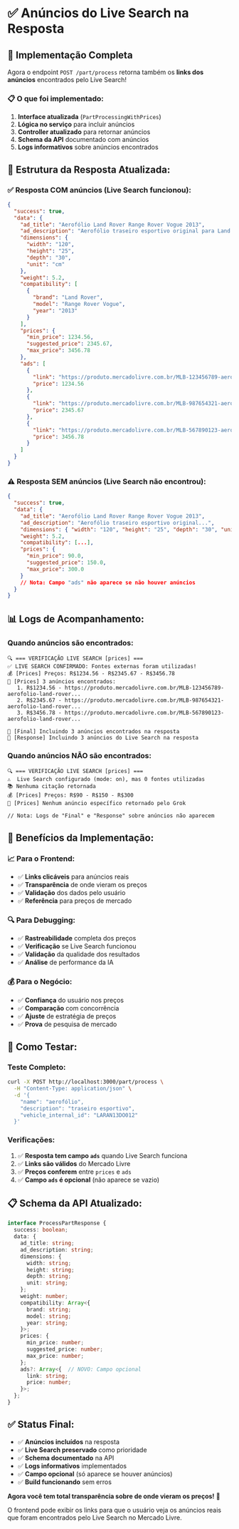 # ✅ Anúncios do Live Search na Resposta

## 🔗 **Implementação Completa**

Agora o endpoint `POST /part/process` retorna também os **links dos anúncios** encontrados pelo Live Search!

### 📋 **O que foi implementado:**

1. **Interface atualizada** (`PartProcessingWithPrices`)
2. **Lógica no serviço** para incluir anúncios
3. **Controller atualizado** para retornar anúncios
4. **Schema da API** documentado com anúncios
5. **Logs informativos** sobre anúncios encontrados

## 🎯 **Estrutura da Resposta Atualizada:**

### **✅ Resposta COM anúncios (Live Search funcionou):**
```json
{
  "success": true,
  "data": {
    "ad_title": "Aerofólio Land Rover Range Rover Vogue 2013",
    "ad_description": "Aerofólio traseiro esportivo original para Land Rover Range Rover Vogue 2013...",
    "dimensions": {
      "width": "120",
      "height": "25", 
      "depth": "30",
      "unit": "cm"
    },
    "weight": 5.2,
    "compatibility": [
      {
        "brand": "Land Rover",
        "model": "Range Rover Vogue",
        "year": "2013"
      }
    ],
    "prices": {
      "min_price": 1234.56,
      "suggested_price": 2345.67,
      "max_price": 3456.78
    },
    "ads": [
      {
        "link": "https://produto.mercadolivre.com.br/MLB-123456789-aerofolio-land-rover-range-rover-vogue-2013-usado",
        "price": 1234.56
      },
      {
        "link": "https://produto.mercadolivre.com.br/MLB-987654321-aerofolio-land-rover-range-rover-vogue-2013-usado", 
        "price": 2345.67
      },
      {
        "link": "https://produto.mercadolivre.com.br/MLB-567890123-aerofolio-land-rover-range-rover-vogue-2013-usado",
        "price": 3456.78
      }
    ]
  }
}
```

### **⚠️ Resposta SEM anúncios (Live Search não encontrou):**
```json
{
  "success": true,
  "data": {
    "ad_title": "Aerofólio Land Rover Range Rover Vogue 2013",
    "ad_description": "Aerofólio traseiro esportivo original...",
    "dimensions": { "width": "120", "height": "25", "depth": "30", "unit": "cm" },
    "weight": 5.2,
    "compatibility": [...],
    "prices": {
      "min_price": 90.0,
      "suggested_price": 150.0,
      "max_price": 300.0
    }
    // Nota: Campo "ads" não aparece se não houver anúncios
  }
}
```

## 📊 **Logs de Acompanhamento:**

### **Quando anúncios são encontrados:**
```
🔍 === VERIFICAÇÃO LIVE SEARCH [prices] ===
✅ LIVE SEARCH CONFIRMADO: Fontes externas foram utilizadas!
💰 [Prices] Preços: R$1234.56 - R$2345.67 - R$3456.78
🔗 [Prices] 3 anúncios encontrados:
   1. R$1234.56 - https://produto.mercadolivre.com.br/MLB-123456789-aerofolio-land-rover...
   2. R$2345.67 - https://produto.mercadolivre.com.br/MLB-987654321-aerofolio-land-rover...
   3. R$3456.78 - https://produto.mercadolivre.com.br/MLB-567890123-aerofolio-land-rover...

🔗 [Final] Incluindo 3 anúncios encontrados na resposta
🔗 [Response] Incluindo 3 anúncios do Live Search na resposta
```

### **Quando anúncios NÃO são encontrados:**
```
🔍 === VERIFICAÇÃO LIVE SEARCH [prices] ===
⚠️  Live Search configurado (mode: on), mas 0 fontes utilizadas
📚 Nenhuma citação retornada
💰 [Prices] Preços: R$90 - R$150 - R$300
🔗 [Prices] Nenhum anúncio específico retornado pelo Grok

// Nota: Logs de "Final" e "Response" sobre anúncios não aparecem
```

## 🎯 **Benefícios da Implementação:**

### **📈 Para o Frontend:**
- ✅ **Links clicáveis** para anúncios reais
- ✅ **Transparência** de onde vieram os preços
- ✅ **Validação** dos dados pelo usuário
- ✅ **Referência** para preços de mercado

### **🔍 Para Debugging:**
- ✅ **Rastreabilidade** completa dos preços
- ✅ **Verificação** se Live Search funcionou
- ✅ **Validação** da qualidade dos resultados
- ✅ **Análise** de performance da IA

### **💰 Para o Negócio:**
- ✅ **Confiança** do usuário nos preços
- ✅ **Comparação** com concorrência
- ✅ **Ajuste** de estratégia de preços
- ✅ **Prova** de pesquisa de mercado

## 🧪 **Como Testar:**

### **Teste Completo:**
```bash
curl -X POST http://localhost:3000/part/process \
  -H "Content-Type: application/json" \
  -d '{
    "name": "aerofólio",
    "description": "traseiro esportivo", 
    "vehicle_internal_id": "LARAN13DO012"
  }'
```

### **Verificações:**
1. ✅ **Resposta tem campo `ads`** quando Live Search funciona
2. ✅ **Links são válidos** do Mercado Livre
3. ✅ **Preços conferem** entre `prices` e `ads`
4. ✅ **Campo `ads` é opcional** (não aparece se vazio)

## 📋 **Schema da API Atualizado:**

```typescript
interface ProcessPartResponse {
  success: boolean;
  data: {
    ad_title: string;
    ad_description: string;
    dimensions: {
      width: string;
      height: string;
      depth: string;
      unit: string;
    };
    weight: number;
    compatibility: Array<{
      brand: string;
      model: string;
      year: string;
    }>;
    prices: {
      min_price: number;
      suggested_price: number;
      max_price: number;
    };
    ads?: Array<{  // NOVO: Campo opcional
      link: string;
      price: number;
    }>;
  };
}
```

## ✅ **Status Final:**

- ✅ **Anúncios incluídos** na resposta
- ✅ **Live Search preservado** como prioridade
- ✅ **Schema documentado** na API
- ✅ **Logs informativos** implementados
- ✅ **Campo opcional** (só aparece se houver anúncios)
- ✅ **Build funcionando** sem erros

**Agora você tem total transparência sobre de onde vieram os preços!** 🚀

O frontend pode exibir os links para que o usuário veja os anúncios reais que foram encontrados pelo Live Search no Mercado Livre.
